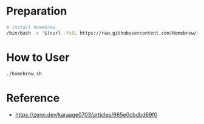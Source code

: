 # Preparation

```sh
# install homebrew
/bin/bash -c "$(curl -fsSL https://raw.githubusercontent.com/Homebrew/install/master/install.sh)"
```

# How to User
```sh
./homebrew.sh
```

# Reference
- https://zenn.dev/karaage0703/articles/665e0cbdbd69f0